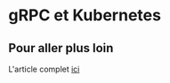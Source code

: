 # gRPC et Kubernetes

## Pour aller plus loin

L'article complet [ici](https://kubernetes.io/blog/2018/11/07/grpc-load-balancing-on-kubernetes-without-tears/)